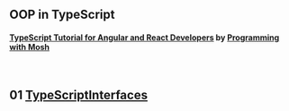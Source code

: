 ## OOP in TypeScript

#### [TypeScript Tutorial for Angular and React Developers](https://youtu.be/NjN00cM18Z4?t=21m5s) by [Programming with Mosh](https://www.youtube.com/channel/UCWv7vMbMWH4-V0ZXdmDpPBA)


&nbsp;
## 01 [TypeScriptInterfaces](https://youtu.be/P17bFRuefjA)
